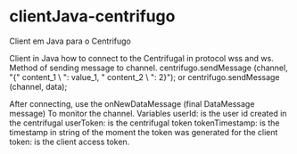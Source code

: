 # clientJava-centrifugo
Client em Java para o Centrifugo


Client in Java how to connect to the Centrifugal in protocol wss and ws.
Method of sending message to channel.
centrifugo.sendMessage (channel, "{\" content_1 \ ": value_1, \" content_2 \ ": 2}");
or
centrifugo.sendMessage (channel, data);

After connecting, use the
onNewDataMessage (final DataMessage message)
To monitor the channel.
Variables
userId: is the user id created in the centrifugal
userToken: is the centrifugal token
tokenTimestamp: is the timestamp in string of the moment the token was generated for the client
token: is the client access token.
